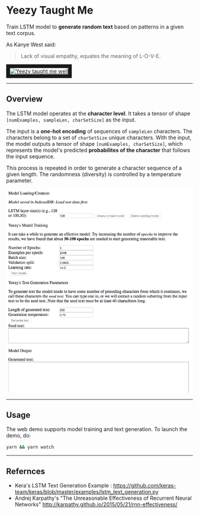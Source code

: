 # Yeezy Taught Me
Train LSTM model to **generate random text** based on patterns in a given text corpus.

As Kanye West said:

> Lack of visual empathy, equates the meaning of L-O-V-E.

<a href="http://www.youtube.com/watch?feature=player_embedded&v=6mp72xUirfs
" target="_blank"><img src="http://img.youtube.com/vi/6mp72xUirfs/0.jpg" 
alt="Yeezy taught me well" width="240" height="180" border="10" /></a>

---

## Overview
The LSTM model operates at the **character level**. It takes a tensor of
shape `[numExamples, sampleLen, charSetSize]` as the input. 

The input is a **one-hot encoding** of sequences of `sampleLen` characters. The characters
belong to a set of `charSetSize` unique characters. With the input, the model
outputs a tensor of shape `[numExamples, charSetSize]`, which represents the
model's predicted **probabilites of the character** that follows the input sequence.

This process is repeated in order to generate a character sequence of a given length. 
The randomness (diversity) is controlled by a temperature parameter.


![Picture of program](https://github.com/lucylow/Yeezy-Taught-Me/blob/master/YeezyTaughtMeWell.png)

---

## Usage

The web demo supports model training and text generation. To launch the demo, do:

```sh
yarn && yarn watch
```
---

## Refernces 
* Kera's LSTM Text Generation Example : https://github.com/keras-team/keras/blob/master/examples/lstm_text_generation.py
* Andrej Karpathy's "The Unreasonable Effectiveness of Recurrent Neural Networks" http://karpathy.github.io/2015/05/21/rnn-effectiveness/

